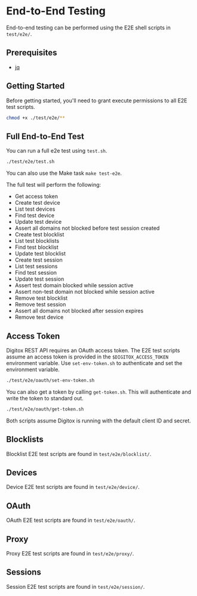 # End-to-End Testing

End-to-end testing can be performed using the E2E shell scripts in `test/e2e/`.

## Prerequisites

* [jq](https://stedolan.github.io/jq/)

## Getting Started

Before getting started, you'll need to grant execute permissions to all E2E test scripts.

```bash
chmod +x ./test/e2e/**
```

## Full End-to-End Test

You can run a full e2e test using `test.sh`.

```bash
./test/e2e/test.sh
```

You can also use the Make task `make test-e2e`.

The full test will perform the following:

* Get access token
* Create test device
* List test devices
* Find test device
* Update test device
* Assert all domains not blocked before test session created
* Create test blocklist
* List test blocklists
* Find test blocklist
* Update test blocklist
* Create test session
* List test sessions
* Find test session
* Update test session
* Assert test domain blocked while session active
* Assert non-test domain not blocked while session active
* Remove test blocklist
* Remove test session
* Assert all domains not blocked after session expires
* Remove test device

## Access Token

Digitox REST API requires an OAuth access token. The E2E test scripts assume an access token is provided in the
`$DIGITOX_ACCESS_TOKEN` environment variable. Use `set-env-token.sh` to authenticate and set the environment variable.

```bash
./test/e2e/oauth/set-env-token.sh
```

You can also get a token by calling `get-token.sh`. This will authenticate and write the token to standard out.

```bash
./test/e2e/oauth/get-token.sh
```

Both scripts assume Digitox is running with the default client ID and secret.

## Blocklists

Blocklist E2E test scripts are found in `test/e2e/blocklist/`.

## Devices

Device E2E test scripts are found in `test/e2e/device/`.

## OAuth

OAuth E2E test scripts are found in `test/e2e/oauth/`.

## Proxy

Proxy E2E test scripts are found in `test/e2e/proxy/`.

## Sessions

Session E2E test scripts are found in `test/e2e/session/`.
